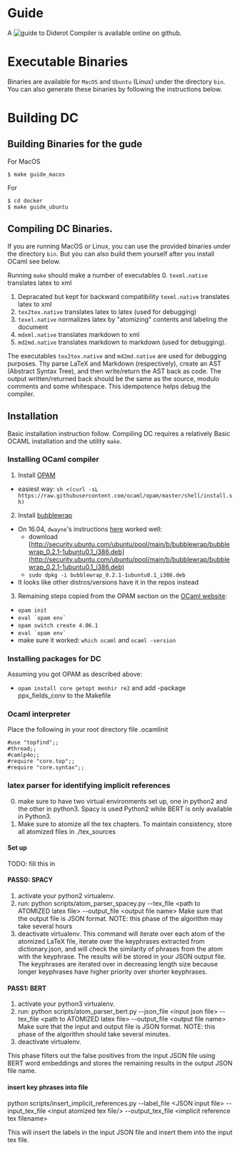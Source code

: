 # Guide
A ![guide to Diderot Compiler](https://github.com/diderot-edu/guide)
is available online on github.


# Executable Binaries
Binaries are available for `MacOS` and `Ubuntu` (Linux) under the directory `bin`.  You can also generate these binaries by following the instructions below.

# Building DC

## Building Binaries for the gude

For MacOS

```
$ make guide_macos
```

For 

```
$ cd docker
$ make guide_ubuntu
```



## Compiling DC Binaries.

If you are running MacOS or Linux, you can use the provided binaries under the directory `bin`. But you can also build them yourself after you install OCaml see below.

Running  `make` should make a number of executables
0. `texml.native` translates latex to xml
1.  Depracated but kept for backward compatibility `texml.native` translates latex to xml
2. `tex2tex.native` translates latex to latex (used for debugging)
3. `texel.native` normalizes latex by "atomizing" contents and labeling the document
4. `mdxml.native` translates markdown to xml
5. `md2md.native` translates markdown to markdown (used for debugging).


The executables `tex2tex.native` and `md2md.native` are used for debugging purposes.  Thy parse LaTeX and Markdown (respectively), create an AST (Abstract Syntax Tree), and then write/return the AST back as code.  The output written/returned back should be the same as the source, modulo comments and some whitespace.  This idempotence helps debug the compiler.


## Installation

Basic installation instruction follow.  Compiling DC requires a relatively Basic OCAML installation and the utility `make`.

### Installing OCaml compiler
1. Install [OPAM](https://opam.ocaml.org/doc/Install.html)
  - easiest way: `sh <(curl -sL https://raw.githubusercontent.com/ocaml/opam/master/shell/install.sh)`
2. Install [bubblewrap](https://github.com/projectatomic/bubblewrap)
  - On 16.04, `dwayne`'s instructions [here](https://github.com/ocaml/opam/issues/3424) worked well:
    - download [http://security.ubuntu.com/ubuntu/pool/main/b/bubblewrap/bubblewrap_0.2.1-1ubuntu0.1_i386.deb](http://security.ubuntu.com/ubuntu/pool/main/b/bubblewrap/bubblewrap_0.2.1-1ubuntu0.1_i386.deb)
    - `sudo dpkg -i bubblewrap_0.2.1-1ubuntu0.1_i386.deb`
  - It looks like other distros/versions have it in the repos instead
3. Remaining steps copied from the OPAM section on the [OCaml website](https://ocaml.org/docs/install.html):
  - `opam init`
  - ``eval `opam env` ``
  - `opam switch create 4.06.1`
  - ``eval `opam env` ``
  - make sure it worked: `which ocaml` and `ocaml -version`

### Installing packages for DC
Assuming you got OPAM as described above:
- `opam install core getopt menhir re2`
and add  -package ppx_fields_conv
to the Makefile

### Ocaml interpreter
Place the following in your root directory file .ocamlinit

```
#use "topfind";;
#thread;;
#camlp4o;;
#require "core.top";;
#require "core.syntax";;
```

### latex parser for identifying implicit references
0. make sure to have two virtual environments set up, one in python2 and the other in python3. Spacy is used Python2 while BERT is only available in Python3.
1. Make sure to atomize all the tex chapters. To maintain consistency, store all atomized files in ./tex_sources
#### Set up
TODO: fill this in

#### PASS0: SPACY
1. activate your python2 virtualenv. 
2. run: python scripts/atom\_parser\_spacey.py --tex_file \<path to ATOMIZED latex file\> --output_file \<output file name\>
  Make sure that the output file is JSON format. NOTE: this phase of the algorithm may take several hours
3. deactivate virtualenv.
This command will iterate over each atom of the atomized LaTeX file, iterate over the keyphrases extracted from dictionary.json, and will check the similarity of phrases from the atom with the keyphrase. The results will be stored in your JSON output file. The keyphrases are iterated over in decreasing length size because longer keyphrases have higher priority over shorter keyphrases. 

#### PASS1: BERT
1. activate your python3 virtualenv. 
2. run: python scripts/atom\_parser\_bert.py --json_file \<input json file\> --tex_file \<path to ATOMIZED latex file\> --output_file \<output file name\>
  Make sure that the input and output file is JSON format. NOTE: this phase of the algorithm should take several minutes.
3. deactivate virtualenv.
  
This phase filters out the false positives from the input JSON file using BERT word embeddings and stores the remaining results in the output JSON file name. 

#### insert key phrases into file
python scripts/insert\_implicit\_references.py --label_file \<JSON input file\> --input_tex_file \<input atomized tex file/> --output_tex_file \<implicit reference tex filename\>

This will insert the labels in the input JSON file and insert them into the input tex file.

